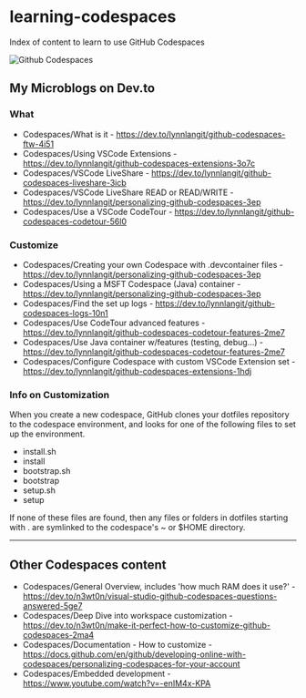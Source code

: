 # learning-codespaces
Index of content to learn to use GitHub Codespaces

![Github Codespaces](https://github.com/lynnlangit/learning-codespaces/blob/master/codespaces.png)

## My Microblogs on Dev.to

### What
- Codespaces/What is it - https://dev.to/lynnlangit/github-codespaces-ftw-4i51
- Codespaces/Using VSCode Extensions - https://dev.to/lynnlangit/github-codespaces-extensions-3o7c
- Codespaces/VSCode LiveShare - https://dev.to/lynnlangit/github-codespaces-liveshare-3icb
- Codespaces/VSCode LiveShare READ or READ/WRITE - https://dev.to/lynnlangit/personalizing-github-codespaces-3ep
- Codespaces/Use a VSCode CodeTour - https://dev.to/lynnlangit/github-codespaces-codetour-56l0

### Customize
- Codespaces/Creating your own Codespace with .devcontainer files - https://dev.to/lynnlangit/personalizing-github-codespaces-3ep
- Codespaces/Using a MSFT Codespace (Java) container - https://dev.to/lynnlangit/personalizing-github-codespaces-3ep
- Codespaces/Find the set up logs - https://dev.to/lynnlangit/github-codespaces-logs-10n1
- Codespaces/Use CodeTour advanced features - https://dev.to/lynnlangit/github-codespaces-codetour-features-2me7
- Codespaces/Use Java container w/features (testing, debug...) - https://dev.to/lynnlangit/github-codespaces-codetour-features-2me7
- Codespaces/Configure Codespace with custom VSCode Extension set - https://dev.to/lynnlangit/github-codespaces-extensions-1hdj

### Info on Customization

When you create a new codespace, GitHub clones your dotfiles repository to the codespace environment, and looks for one of the following files to set up the environment.  

- install.sh
- install
- bootstrap.sh
- bootstrap
- setup.sh
- setup  

If none of these files are found, then any files or folders in dotfiles starting with . are symlinked to the codespace's ~ or $HOME directory.

---

## Other Codespaces content
- Codespaces/General Overview, includes 'how much RAM does it use?' - https://dev.to/n3wt0n/visual-studio-github-codespaces-questions-answered-5ge7
- Codespaces/Deep Dive into workspace customization - https://dev.to/n3wt0n/make-it-perfect-how-to-customize-github-codespaces-2ma4
- Codespaces/Documentation - How to customize - https://docs.github.com/en/github/developing-online-with-codespaces/personalizing-codespaces-for-your-account
- Codespaces/Embedded development - https://www.youtube.com/watch?v=-enIM4x-KPA

